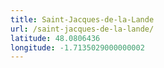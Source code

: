 ```yaml
---
title: Saint-Jacques-de-la-Lande
url: /saint-jacques-de-la-lande/
latitude: 48.0806436
longitude: -1.7135029000000002
---
```

